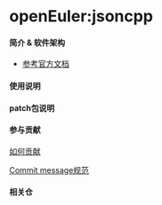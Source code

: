 # openEuler:jsoncpp

#### 简介 & 软件架构

- [参考官方文档](https://github.com/open-source-parsers/jsoncpp)

#### 使用说明

#### patch包说明

#### 参与贡献

[如何贡献](https://gitee.com/openharmony/docs/blob/HEAD/zh-cn/contribute/参与贡献.md)

[Commit message规范](https://gitee.com/openharmony/device_qemu/wikis/Commit%20message%E8%A7%84%E8%8C%83)


#### 相关仓